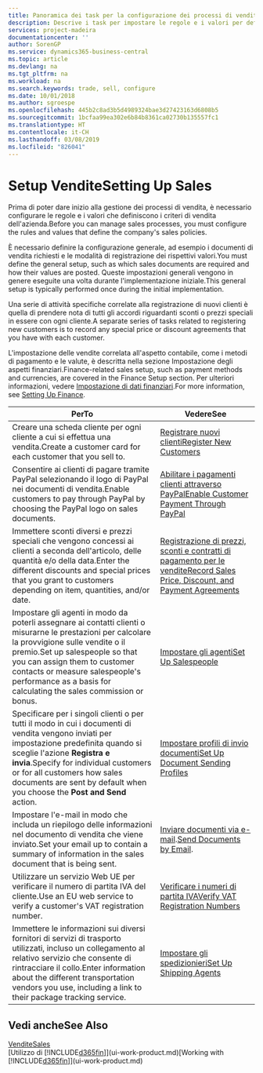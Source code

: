 ```yaml
---
title: Panoramica dei task per la configurazione dei processi di vendita | Documenti Microsoft
description: Descrive i task per impostare le regole e i valori per definire i criteri e processi di vendita.
services: project-madeira
documentationcenter: ''
author: SorenGP
ms.service: dynamics365-business-central
ms.topic: article
ms.devlang: na
ms.tgt_pltfrm: na
ms.workload: na
ms.search.keywords: trade, sell, configure
ms.date: 10/01/2018
ms.author: sgroespe
ms.openlocfilehash: 445b2c8ad3b5d4989324bae3d27423163d6808b5
ms.sourcegitcommit: 1bcfaa99ea302e6b84b8361ca02730b135557fc1
ms.translationtype: HT
ms.contentlocale: it-CH
ms.lasthandoff: 03/08/2019
ms.locfileid: "826041"
---
```

# <a name="setting-up-sales"></a><span data-ttu-id="be300-103">Setup Vendite</span><span class="sxs-lookup"><span data-stu-id="be300-103">Setting Up Sales</span></span>
<span data-ttu-id="be300-104">Prima di poter dare inizio alla gestione dei processi di vendita, è necessario configurare le regole e i valori che definiscono i criteri di vendita dell'azienda.</span><span class="sxs-lookup"><span data-stu-id="be300-104">Before you can manage sales processes, you must configure the rules and values that define the company's sales policies.</span></span>

<span data-ttu-id="be300-105">È necessario definire la configurazione generale, ad esempio i documenti di vendita richiesti e le modalità di registrazione dei rispettivi valori.</span><span class="sxs-lookup"><span data-stu-id="be300-105">You must define the general setup, such as which sales documents are required and how their values are posted.</span></span> <span data-ttu-id="be300-106">Queste impostazioni generali vengono in genere eseguite una volta durante l'implementazione iniziale.</span><span class="sxs-lookup"><span data-stu-id="be300-106">This general setup is typically performed once during the initial implementation.</span></span>

<span data-ttu-id="be300-107">Una serie di attività specifiche correlate alla registrazione di nuovi clienti è quella di prendere nota di tutti gli accordi riguardanti sconti o prezzi speciali in essere con ogni cliente.</span><span class="sxs-lookup"><span data-stu-id="be300-107">A separate series of tasks related to registering new customers is to record any special price or discount agreements that you have with each customer.</span></span>

<span data-ttu-id="be300-108">L'impostazione delle vendite correlata all'aspetto contabile, come i metodi di pagamento e le valute, è descritta nella sezione Impostazione degli aspetti finanziari.</span><span class="sxs-lookup"><span data-stu-id="be300-108">Finance-related sales setup, such as payment methods and currencies, are covered in the Finance Setup section.</span></span> <span data-ttu-id="be300-109">Per ulteriori informazioni, vedere [Impostazione di dati finanziari](finance-setup-finance.md).</span><span class="sxs-lookup"><span data-stu-id="be300-109">For more information, see [Setting Up Finance](finance-setup-finance.md).</span></span>

| <span data-ttu-id="be300-110">Per</span><span class="sxs-lookup"><span data-stu-id="be300-110">To</span></span> | <span data-ttu-id="be300-111">Vedere</span><span class="sxs-lookup"><span data-stu-id="be300-111">See</span></span> |
| --- | --- |
| <span data-ttu-id="be300-112">Creare una scheda cliente per ogni cliente a cui si effettua una vendita.</span><span class="sxs-lookup"><span data-stu-id="be300-112">Create a customer card for each customer that you sell to.</span></span> |[<span data-ttu-id="be300-113">Registrare nuovi clienti</span><span class="sxs-lookup"><span data-stu-id="be300-113">Register New Customers</span></span>](sales-how-register-new-customers.md) |
| <span data-ttu-id="be300-114">Consentire ai clienti di pagare tramite PayPal selezionando il logo di PayPal nei documenti di vendita.</span><span class="sxs-lookup"><span data-stu-id="be300-114">Enable customers to pay through PayPal by choosing the PayPal logo on sales documents.</span></span> |[<span data-ttu-id="be300-115">Abilitare i pagamenti clienti attraverso PayPal</span><span class="sxs-lookup"><span data-stu-id="be300-115">Enable Customer Payment Through PayPal</span></span>](sales-how-enable-payment-service-extensions.md) |
| <span data-ttu-id="be300-116">Immettere sconti diversi e prezzi speciali che vengono concessi ai clienti a seconda dell'articolo, delle quantità e/o della data.</span><span class="sxs-lookup"><span data-stu-id="be300-116">Enter the different discounts and special prices that you grant to customers depending on item, quantities, and/or date.</span></span> |[<span data-ttu-id="be300-117">Registrazione di prezzi, sconti e contratti di pagamento per le vendite</span><span class="sxs-lookup"><span data-stu-id="be300-117">Record Sales Price, Discount, and Payment Agreements</span></span>](sales-how-record-sales-price-discount-payment-agreements.md) |
| <span data-ttu-id="be300-118">Impostare gli agenti in modo da poterli assegnare ai contatti clienti o misurarne le prestazioni per calcolare la provvigione sulle vendite o il premio.</span><span class="sxs-lookup"><span data-stu-id="be300-118">Set up salespeople so that you can assign them to customer contacts or measure salespeople's performance as a basis for calculating the sales commission or bonus.</span></span> |[<span data-ttu-id="be300-119">Impostare gli agenti</span><span class="sxs-lookup"><span data-stu-id="be300-119">Set Up Salespeople</span></span>](sales-how-setup-salespeople.md) |
| <span data-ttu-id="be300-120">Specificare per i singoli clienti o per tutti il modo in cui i documenti di vendita vengono inviati per impostazione predefinita quando si sceglie l'azione **Registra e invia**.</span><span class="sxs-lookup"><span data-stu-id="be300-120">Specify for individual customers or for all customers how sales documents are sent by default when you choose the **Post and Send** action.</span></span> |[<span data-ttu-id="be300-121">Impostare profili di invio documenti</span><span class="sxs-lookup"><span data-stu-id="be300-121">Set Up Document Sending Profiles</span></span>](sales-how-setup-document-send-profiles.md) |
| <span data-ttu-id="be300-122">Impostare l'e-mail in modo che includa un riepilogo delle informazioni nel documento di vendita che viene inviato.</span><span class="sxs-lookup"><span data-stu-id="be300-122">Set your email up to contain a summary of information in the sales document that is being sent.</span></span> |<span data-ttu-id="be300-123">[Inviare documenti via e-mail](ui-how-send-documents-email.md).</span><span class="sxs-lookup"><span data-stu-id="be300-123">[Send Documents by Email](ui-how-send-documents-email.md).</span></span> |
|<span data-ttu-id="be300-124">Utilizzare un servizio Web UE per verificare il numero di partita IVA del cliente.</span><span class="sxs-lookup"><span data-stu-id="be300-124">Use an EU web service to verify a customer's VAT registration number.</span></span>|[<span data-ttu-id="be300-125">Verificare i numeri di partita IVA</span><span class="sxs-lookup"><span data-stu-id="be300-125">Verify VAT Registration Numbers</span></span>](finance-setup-vat.md)|
|<span data-ttu-id="be300-126">Immettere le informazioni sui diversi fornitori di servizi di trasporto utilizzati, incluso un collegamento al relativo servizio che consente di rintracciare il collo.</span><span class="sxs-lookup"><span data-stu-id="be300-126">Enter information about the different transportation vendors you use, including a link to their package tracking service.</span></span>|[<span data-ttu-id="be300-127">Impostare gli spedizionieri</span><span class="sxs-lookup"><span data-stu-id="be300-127">Set Up Shipping Agents</span></span>](sales-how-to-set-up-shipping-agents.md)|

## <a name="see-also"></a><span data-ttu-id="be300-128">Vedi anche</span><span class="sxs-lookup"><span data-stu-id="be300-128">See Also</span></span>
[<span data-ttu-id="be300-129">Vendite</span><span class="sxs-lookup"><span data-stu-id="be300-129">Sales</span></span>](sales-manage-sales.md)  
<span data-ttu-id="be300-130">[Utilizzo di [!INCLUDE[d365fin](includes/d365fin_md.md)]](ui-work-product.md)</span><span class="sxs-lookup"><span data-stu-id="be300-130">[Working with [!INCLUDE[d365fin](includes/d365fin_md.md)]](ui-work-product.md)</span></span>
